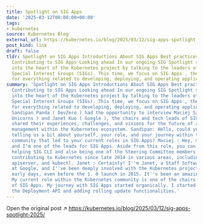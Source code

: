 ```yaml
---
title: Spotlight on SIG Apps
date: '2025-03-12T00:00:00+00:00'
tags:
- kubernetes
source: Kubernetes Blog
external_url: https://kubernetes.io/blog/2025/03/12/sig-apps-spotlight-2025/
post_kind: link
draft: false
tldr: Spotlight on SIG Apps Introductions About SIG Apps Best practices and challenges
  Contributing to SIG Apps Looking ahead In our ongoing SIG Spotlight series, we dive
  into the heart of the Kubernetes project by talking to the leaders of its various
  Special Interest Groups (SIGs). This time, we focus on SIG Apps , the group responsible
  for everything related to developing, deploying, and operating applications on Kubernetes.
summary: 'Spotlight on SIG Apps Introductions About SIG Apps Best practices and challenges
  Contributing to SIG Apps Looking ahead In our ongoing SIG Spotlight series, we dive
  into the heart of the Kubernetes project by talking to the leaders of its various
  Special Interest Groups (SIGs). This time, we focus on SIG Apps , the group responsible
  for everything related to developing, deploying, and operating applications on Kubernetes.
  Sandipan Panda ( DevZero ) had the opportunity to interview Maciej Szulik ( Defense
  Unicorns ) and Janet Kuo ( Google ), the chairs and tech leads of SIG Apps. They
  shared their experiences, challenges, and visions for the future of application
  management within the Kubernetes ecosystem. Sandipan: Hello, could you start by
  telling us a bit about yourself, your role, and your journey within the Kubernetes
  community that led to your current roles in SIG Apps? Maciej : Hey, my name is Maciej,
  and I’m one of the leads for SIG Apps. Aside from this role, you can also find me
  helping SIG CLI and also being one of the Steering Committee members. I’ve been
  contributing to Kubernetes since late 2014 in various areas, including controllers,
  apiserver, and kubectl. Janet : Certainly! I''m Janet, a Staff Software Engineer
  at Google, and I''ve been deeply involved with the Kubernetes project since its
  early days, even before the 1. 0 launch in 2015. It''s been an amazing journey!
  My current role within the Kubernetes community is one of the chairs and tech leads
  of SIG Apps. My journey with SIG Apps started organically. I started with building
  the Deployment API and adding rolling update functionalities.'
---
```

Open the original post ↗ https://kubernetes.io/blog/2025/03/12/sig-apps-spotlight-2025/

